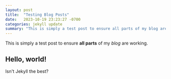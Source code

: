 ```yaml
---
layout: post
title:  "Testing Blog Posts"
date:   2023-10-19 23:23:27 -0700
categories: jekyll update
summary: "This is simply a test post to ensure all parts of my blog are working."
---
```

This is simply a test post to ensure **all parts** of my _blog_ are working.

## Hello, world!

Isn't Jekyll the best?